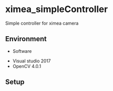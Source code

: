 # ximea_simpleController
Simple controller for ximea camera

## Environment
* Software
- Visual studio 2017
- OpenCV 4.0.1

## Setup


